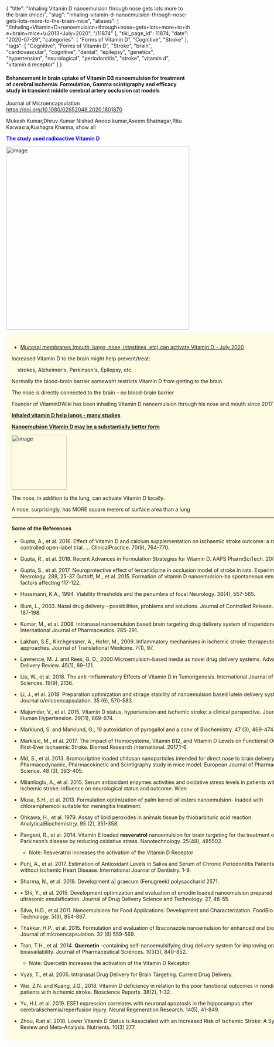 {
    "title": "Inhaling Vitamin D nanoemulsion through nose gets lots more to the brain (mice)",
    "slug": "inhaling-vitamin-d-nanoemulsion-through-nose-gets-lots-more-to-the-brain-mice",
    "aliases": [
        "/Inhaling+Vitamin+D+nanoemulsion+through+nose+gets+lots+more+to+the+brain+mice+\u2013+July+2020",
        "/11874"
    ],
    "tiki_page_id": 11874,
    "date": "2020-07-29",
    "categories": [
        "Forms of Vitamin D",
        "Cognitive",
        "Stroke"
    ],
    "tags": [
        "Cognitive",
        "Forms of Vitamin D",
        "Stroke",
        "brain",
        "cardiovascular",
        "cognitive",
        "dental",
        "epilepsy",
        "genetics",
        "hypertension",
        "neurological",
        "periodontitis",
        "stroke",
        "vitamin d",
        "vitamin d receptor"
    ]
}


#### Enhancement in brain uptake of Vitamin D3 nanoemulsion for treatment of cerebral ischemia: Formulation, Gamma scintigraphy and efficacy study in transient middle cerebral artery occlusion rat models

Journal of Microencapsulation  https://doi.org/10.1080/02652048.2020.1801870

Mukesh Kumar,Dhruv Kumar Nishad,Anoop kumar,Aseem Bhatnagar,Ritu Karwasra,Kushagra Khanna, show all

 **<span style="color:#00F;">The study used radioactive Vitamin D</span>** 

<img src="https://d1bk1kqxc0sym.cloudfront.net/attachments/jpeg/nano-nose.jpg" alt="image" width="500">

<div class="border" style="background-color:#FFFAE2;padding:15px;margin:10px 0;border-radius:5px;width:800px">

* [Mucosal membranes (mouth, lungs, nose, intestines, etc) can activate Vitamin D – July 2020](/posts/mucosal-membranes-mouth-lungs-nose-intestines-etc-can-activate-vitamin-d)

Increased Vitamin D to the brain might help prevent/treat:

&nbsp; &nbsp; strokes, Alzheimer's, Parkinson's, Epilepsy, etc.

Normally the blood-brain barrier somewaht restricts Vitamin D from getting to the brain

The nose is directly connected to the brain – no blood-brain barrier

Founder of VitaminDWiki has been inhailing Vitamin D nanoemulsion through his nose and mouth since 2017

 **[Inhaled vitamin D help lungs - many studies](/posts/inhaled-vitamin-d-help-lungs-many-studies)** 

 **[Nanoemulsion Vitamin D may be a substantially better form](/posts/nanoemulsion-vitamin-d-may-be-a-substantially-better-form)** 

<img src="https://d1bk1kqxc0sym.cloudfront.net/attachments/jpeg/inhaler.jpg" alt="image" width="150">

The nose, in addition to the lung, can activate Vitamin D locally.

A nose, surprisingly, has MORE square meters of surface area than a lung

---

#### Some of the References

* Gupta, A., et al. 2016. Effect of Vitamin D and calcium supplementation on ischaemic stroke outcome: a randomized controlled open-label trial. ... ClinicalPractice. 70(9), 764-770.

* Gupta, R., et al. 2018. Recent Advances in Formulation Strategies for Vitamin D. AAPS PharmSciTech. 20(1), 11.

* Gupta, S., et al. 2017. Neuroprotective effect of lercanidipine in occlusion model of stroke in rats. Experimental Necrology. 288, 25-37 Guttoff, M., et al. 2015. Formation of vitamin D nanoemulsion-ba spontaneous emulsification: factors affecting 117-122.

* Hossmann, K.A., 1994. Viability thresholds and the penumbra of focal Neurology. 36(4), 557-565.

* Illum, L., 2003. Nasal drug delivery一possibilities, problems and solutions. Journal of Controlled Release. 87(1-3), 187-198.

* Kumar, M., et al. 2008. Intranasal nanoemulsion based brain targeting drug delivery system of risperidone. International Journal of Pharmaceutics. 285-291.

* Lakhan, S.E., Kirchgessner, A., Hofer, M., 2009. Inflammatory mechanisms in ischemic stroke: therapeutic approaches. Journal of Translational Medicine. 7(1), 97.

* Lawrence, M. J. and Rees, G. D., 2000.Microemulsion-based media as novel drug delivery systems. Advance Drug Delivery Review. 45(1), 89-121.

* Liu, W., et al. 2018. The anti -Inflammatory Effects of Vitamin D in Tumorigenesis. International Journal of Molecular Sciences. 19(9), 2136.

* Li, J., et al. 2018. Preparation optimization and stirage stability of nanoemulsion based lutein delivery systems. Journal o/micoencapsulation. 35 (6), 570-583.

* Majumdar, V., et al. 2015. Vitamin D status, hypertension and ischemic stroke: a clinical perspective. Journal of Human Hypertension. 29(11), 669-674.

* Marklund, S. and Marklund, G., 19 autoxidation of pyrogallol and a conv of Biochemistry. 47 (3), 469-474.

* Markisic, M., et al. 2017. The Impact of Homocysteine, Vitamin B12, and Vitamin D Levels on Functional Outcome after First-Ever Ischaemic Stroke. Biomed Research /nternational. 2017,1-6.

* Md, S., et al. 2013. Bromocriptine loaded chitosan nanoparticles intended for direct nose to brain delivery: Pharmacodynamic, Pharmacokinetic and Scintigraphy study in mice model. European Journal of Pharmaceutical Science. 48 (3), 393-405.

* Milanlioglu, A., et al. 2015. Serum antioxidant enzymes activities and oxidative stress levels in patients with acute ischemic stroke: influence on neurological status and outcome. Wien

* Musa, S.H., et al. 2013. Formulation optimization of palm kernel oil esters nanoemulsion- loaded with chloramphenicol suitable for meningitis treatment. 

* Ohkawa, H., et al. 1979. Assay of lipid peroxides in animals tissue by thiobarbituric acid reaction. AnalyticalBiochemistr;y. 95 (2), 351-358.

* Pangeni, R., et al. 2014. Vitamin E loaded  **resveratrol**  nanoemulsion for brain targeting for the treatment of Parkinson’s disease by reducing oxidative stress. Nanotechnology. 25(48), 485502.

   * Note: Resveratrol increases the activation of the Vitamin D Receptor

* Punj, A., et al. 2017. Estimation of Antioxidant Levels in Saliva and Serum of Chronic Periodontitis Patients with and without Ischemic Heart Disease. International Journal of Dentistry. 1-9.

* Sharma, N., et al. 2018. Development a] graecum (Fenugreek) polysaccharid 2571.

* • Shi, Y., et al. 2015. Development optimization and evaluation of emodin loaded nanoemulsion prepared by ultrasonic emulsification. Journal of Drug Delivery Science and Technology. 27, 46-55.

* Silva, H.D., et al.2011. Nanoemulsions for Food Applications: Development and Characterization. FoodBio  ocess Technology. 5(3), 854-867.

* Thakkar, H.P., et al. 2015. Formulation and evaluation of Itraconazole nanoemulsion for enhanced oral bioavailability. Journal of microencapsulation. 32 (6) 559-569.

* Tran, T.H., et al. 2014.  **Quercetin** -containing self-nanoemulsifying drug delivery system for improving oral bioavailability. Journal of Pharmaceutical Sciences. 103(3), 840-852.

   * Note: Quercetin increases the activation of the Vitamin D Receptor

* Vyas, T., et al. 2005. Intranasal Drug Delivery for Brain Targeting. Current Drug Delivery.

* Wei, Z.N. and Kuang, J.G., 2018. Vitamin D deficiency in relation to the poor functional outcomes in nondiabetic patients with ischemic stroke. Bioscience Reports. 38(2), 1-32.

* Yu, H.L.et al. 2019. ESE1 expression correlates with neuronal apoptosis in the hippocampus after cerebralischemia/reperfusion injury. Neural Regeneration Research. 14(5), 41-849.

* Zhou, R.et al. 2018. Lower Vitamin D Status Is Associated with an Increased Risk of Ischemic Stroke: A Systematic Review and Meta-Analysis. Nutrients. 10(3) 277.

<!-- ~tc~ (alias(Inhaling Vitamin D nanoemulsion through noise gets lots more to the brain (mice) – July 2020)) ~/tc~ -->